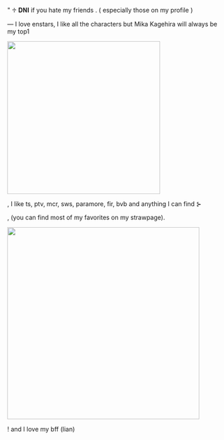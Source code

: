 "  ♱   𝐃𝐍𝐈 if you hate my friends . ( especially those on my profile ) 

— I love enstars, I like all the characters but Mika Kagehira will always be my top1 

 <img src= "https://files.catbox.moe/u95qi2.png" width="350" height="alto"/>

 , I like ts, ptv, mcr, sws, paramore, fir, bvb and anything I can find ⊱
  
 , (you can find most of my favorites on my strawpage).

 <img src= "https://files.catbox.moe/zsqd0c.webp" width="440" height="alto"/>

   ! and I love my bff (lian)
